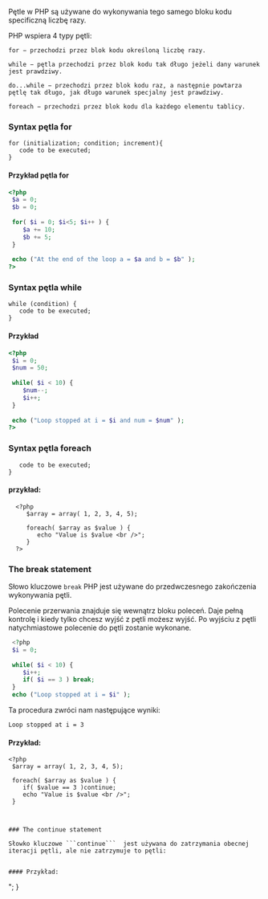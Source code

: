 
Pętle w PHP są używane do wykonywania tego samego bloku kodu specificzną liczbę razy.
 
PHP wspiera 4 typy pętli: 

    for − przechodzi przez blok kodu określoną liczbę razy.

    while − pętla przechodzi przez blok kodu tak długo jeżeli dany warunek jest prawdziwy. 

    do...while − przechodzi przez blok kodu raz, a następnie powtarza pętlę tak długo, jak długo warunek specjalny jest prawdziwy.

    foreach − przechodzi przez blok kodu dla każdego elementu tablicy.


### Syntax pętla for
```
for (initialization; condition; increment){
   code to be executed;
}
```

#### Przykład pętla for
```php
<?php
 $a = 0;
 $b = 0;
 
 for( $i = 0; $i<5; $i++ ) {
    $a += 10;
    $b += 5;
 }
 
 echo ("At the end of the loop a = $a and b = $b" );
?>
   ```
   
### Syntax pętla while
```
while (condition) {
   code to be executed;
}
```

#### Przykład
```php
<?php
 $i = 0;
 $num = 50;
 
 while( $i < 10) {
    $num--;
    $i++;
 }
 
 echo ("Loop stopped at i = $i and num = $num" );
?>
```

### Syntax pętla foreach

```foreach (array as value) {
   code to be executed;
}
```
#### przykład:
```
  <?php
     $array = array( 1, 2, 3, 4, 5);
     
     foreach( $array as $value ) {
        echo "Value is $value <br />";
     }
  ?>
```

### The break statement

Słowo kluczowe ```break``` PHP jest używane do przedwczesnego zakończenia wykonywania pętli.

Polecenie przerwania znajduje się wewnątrz bloku poleceń. Daje pełną kontrolę i kiedy tylko chcesz wyjść z pętli możesz wyjść. Po wyjściu z pętli natychmiastowe polecenie do pętli zostanie wykonane.

```php
 <?php
 $i = 0;
 
 while( $i < 10) {
    $i++;
    if( $i == 3 ) break;
 }
 echo ("Loop stopped at i = $i" );
```     
Ta procedura zwróci nam następujące wyniki:
```
Loop stopped at i = 3
```


#### Przykład:

````
<?php
 $array = array( 1, 2, 3, 4, 5);
 
 foreach( $array as $value ) {
    if( $value == 3 )continue;
    echo "Value is $value <br />";
 }



### The continue statement

Słowko kluczowe ```continue```  jest używana do zatrzymania obecnej iteracji pętli, ale nie zatrzymuje to pętli:


#### Przykład:

````
<?php
 $array = array( 1, 2, 3, 4, 5);
 
 foreach( $array as $value ) {
    if( $value == 3 )continue;
    echo "Value is $value <br />";
 }
